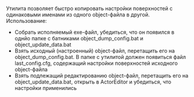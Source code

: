 Утилита позволяет быстро копировать настройки поверхностей с одинаковыми именами из одного object-файла в другой.
Использование:
- Собрать исполняемый exe-файл, убедиться, что он появился в однйо папке с батниками object_dump_config.bat и object_update_data.bat
- Взять исходный (настроенный) object-файл, перетащить его на object_dump_config.bat. В папке с утилитой должен появиться файл last_config.cfg, содержащий настройки поверхностей исходного object-файла
- Взять подлежащий редактированию object-файл, перетащить его на object_update_data.bat, открыть в ActorEditor и убедиться, что настройки применились